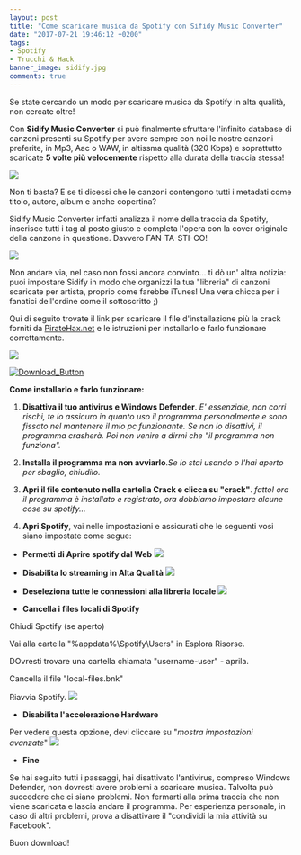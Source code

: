 ```yaml
---
layout: post
title: "Come scaricare musica da Spotify con Sifidy Music Converter"
date: "2017-07-21 19:46:12 +0200"
tags:
- Spotify
- Trucchi & Hack
banner_image: sidify.jpg
comments: true
---
```

<script async src="//pagead2.googlesyndication.com/pagead/js/adsbygoogle.js"></script>
<!-- pdn -->
<ins class="adsbygoogle"
     style="display:block"
     data-ad-client="ca-pub-0310143169496959"
     data-ad-slot="5970575705"
     data-ad-format="auto"></ins>
<script>
(adsbygoogle = window.adsbygoogle || []).push({});
</script>

Se state cercando un modo per scaricare musica da Spotify in alta qualità, non cercate oltre!
<!--more-->
Con **Sidify Music Converter** si può finalmente sfruttare l'infinito database di canzoni presenti su Spotify per avere sempre con noi le nostre canzoni preferite, in Mp3, Aac o WAW, in altissma qualità (320 Kbps) e soprattutto scaricate **5 volte più velocemente** rispetto alla durata della traccia stessa!

![](https://image.ibb.co/fQxT0F/Ashampoo_Snap_Tuesday_June_27_2017_08h47m03s_002_High_Optimized.png)

Non ti basta? E se ti dicessi che le canzoni contengono tutti i metadati come titolo, autore, album e anche copertina?

Sidify Music Converter infatti analizza il nome della traccia da Spotify, inserisce tutti i tag al posto giusto e completa l'opera con la cover originale della canzone in questione. Davvero FAN-TA-STI-CO!

![](https://image.ibb.co/cUxHua/v.png)

Non andare via, nel caso non fossi ancora convinto... ti dò un' altra notizia: puoi impostare Sidify in modo che organizzi la tua "libreria" di canzoni scaricate per artista, proprio come farebbe iTunes! Una vera chicca per i fanatici dell'ordine come il sottoscritto ;)

Qui di seguito trovate il link per scaricare il file d'installazione più la crack forniti da [PirateHax.net](https://piratehax.net/) e le istruzioni per installarlo e farlo funzionare correttamente.

![](https://image.ibb.co/civqfF/k9WXLiL.png)

<a href="http://corneey.com/qC0uHU"><img src="https://image.ibb.co/kgOAfF/Download_Button.png" alt="Download_Button" border="0"></a>

**Come installarlo e farlo funzionare:**

1. **Disattiva il tuo antivirus e Windows Defender**. _E' essenziale, non corri rischi, te lo assicuro in quanto uso il programma personalmente e sono fissato nel mantenere il mio pc funzionante. Se non lo disattivi, il programma crasherà. Poi non venire a dirmi che "il programma non funziona"._

2. **Installa il programma ma non avviarlo**._Se lo stai usando o l'hai aperto per sbaglio, chiudilo._

3. **Apri il file contenuto nella cartella Crack e clicca su "crack"**. _fatto! ora il programma è installato e registrato, ora dobbiamo impostare alcune cose su spotify..._

4. **Apri Spotify**, vai nelle impostazioni e assicurati che le seguenti vosi siano impostate come segue:

- **Permetti di Aprire spotify dal Web**
![](https://image.ibb.co/cpPmnv/spotify_tricks.jpg)

- **Disabilita lo streaming in Alta Qualità**
![](https://image.ibb.co/kdcp7v/disable_high_quality_streaming_on_spotify.jpg)

- **Deseleziona tutte le connessioni alla libreria locale**
![](https://image.ibb.co/n64DZa/delete_local_connections_on_spotify.jpg)

- **Cancella i files locali di Spotify**

Chiudi Spotify (se aperto)

Vai alla cartella "%appdata%\Spotify\Users\" in Esplora Risorse.

DOvresti trovare una cartella chiamata "username-user" - aprila.

Cancella il file "local-files.bnk"

Riavvia Spotify.
![](https://image.ibb.co/f4i1LF/delete_local_cache_of_spotify.jpg)
- **Disabilita l'accelerazione Hardware**

Per vedere questa opzione, devi cliccare su "_mostra impostazioni avanzate_"
![](https://image.ibb.co/hzUNua/turn_off_hardware_acceleration.jpg)

- **Fine**

Se hai seguito tutti i passaggi, hai disattivato l'antivirus, compreso Windows Defender, non dovresti avere problemi a scaricare musica. Talvolta può succedere che ci siano problemi. Non fermarti alla prima traccia che non viene scaricata e lascia andare il programma. Per esperienza personale, in caso di altri problemi, prova a disattivare il "condividi la mia attività su Facebook".

Buon download!
